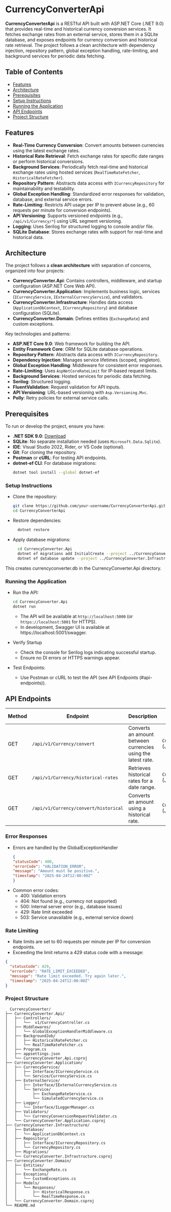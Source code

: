 # CurrencyConverterApi

**CurrencyConverterApi** is a RESTful API built with ASP.NET Core (.NET 9.0) that provides real-time and historical currency conversion services. It fetches exchange rates from an external service, stores them in a SQLite database, and exposes endpoints for currency conversion and historical rate retrieval. The project follows a clean architecture with dependency injection, repository pattern, global exception handling, rate-limiting, and background services for periodic data fetching.

## Table of Contents

- [Features](#features)
- [Architecture](#architecture)
- [Prerequisites](#prerequisites)
- [Setup Instructions](#setup-instructions)
- [Running the Application](#running-the-application)
- [API Endpoints](#api-endpoints)
- [Project Structure](#project-structure)

## Features

- **Real-Time Currency Conversion**: Convert amounts between currencies using the latest exchange rates.
- **Historical Rate Retrieval**: Fetch exchange rates for specific date ranges or perform historical conversions.
- **Background Services**: Periodically fetch real-time and historical exchange rates using hosted services (`RealTimeRateFetcher`, `HistoricalRateFetcher`).
- **Repository Pattern**: Abstracts data access with `ICurrencyRepository` for maintainability and testability.
- **Global Exception Handling**: Standardized error responses for validation, database, and external service errors.
- **Rate-Limiting**: Restricts API usage per IP to prevent abuse (e.g., 60 requests per minute for conversion endpoints).
- **API Versioning**: Supports versioned endpoints (e.g., `/api/v1/Currency/*`) using URL segment versioning.
- **Logging**: Uses Serilog for structured logging to console and/or file.
- **SQLite Database**: Stores exchange rates with support for real-time and historical data.

## Architecture

The project follows a **clean architecture** with separation of concerns, organized into four projects:

- **CurrencyConverter.Api**: Contains controllers, middleware, and startup configuration (ASP.NET Core Web API).
- **CurrencyConverter.Application**: Implements business logic, services (`ICurrencyService`, `IExternalCurrencyService`), and validators.
- **CurrencyConverter.Infrastructure**: Handles data access (`ApplicationDbContext`, `ICurrencyRepository`) and database configuration (SQLite).
- **CurrencyConverter.Domain**: Defines entities (`ExchangeRate`) and custom exceptions.

Key technologies and patterns:

- **ASP.NET Core 9.0**: Web framework for building the API.
- **Entity Framework Core**: ORM for SQLite database operations.
- **Repository Pattern**: Abstracts data access with `ICurrencyRepository`.
- **Dependency Injection**: Manages service lifetimes (scoped, singleton).
- **Global Exception Handling**: Middleware for consistent error responses.
- **Rate-Limiting**: Uses `AspNetCoreRateLimit` for IP-based request limits.
- **Background Services**: Hosted services for periodic data fetching.
- **Serilog**: Structured logging.
- **FluentValidation**: Request validation for API inputs.
- **API Versioning**: URL-based versioning with `Asp.Versioning.Mvc`.
- **Polly**: Retry policies for external service calls.

## Prerequisites

To run or develop the project, ensure you have:

- **.NET SDK 9.0**: [Download](https://dotnet.microsoft.com/download/dotnet/9.0)
- **SQLite**: No separate installation needed (uses `Microsoft.Data.Sqlite`).
- **IDE**: Visual Studio 2022, Rider, or VS Code (optional).
- **Git**: For cloning the repository.
- **Postman** or **cURL**: For testing API endpoints.
- **dotnet-ef CLI**: For database migrations:
  ```bash
  dotnet tool install --global dotnet-ef
  
### Setup Instructions
- Clone the repository:
  ```bash
  git clone https://github.com/your-username/CurrencyConverterApi.git
  cd CurrencyConverterApi
  
- Restore dependencies:
  ```bash
    dotnet restore
  
- Apply database migrations:
  ```bash
    cd CurrencyConverter.Api
    dotnet ef migrations add InitialCreate --project ../CurrencyConverter.Infrastructure --startup-project .
    dotnet ef database update --project ../CurrencyConverter.Infrastructure --startup-project .
  
This creates currencyconverter.db in the CurrencyConverter.Api directory.

### Running the Application
- Run the API:
  ```bash
  cd CurrencyConverter.Api
  dotnet run
  ```
  * The API will be available at `http://localhost:5000` (or `https://localhost:5001` for HTTPS). 
  * In development, Swagger UI is available at https://localhost:5001/swagger.
  

- Verify Startup
  * Check the console for Serilog logs indicating successful startup.
  * Ensure no DI errors or HTTPS warnings appear.


- Test Endpoints:
  * Use Postman or cURL to test the API (see API Endpoints (#api-endpoints)).
  
## API Endpoints

| Method | Endpoint                                      | Description                                      | Request Body                              | Query Parameters                  | Response Example                                                                 |
|--------|-----------------------------------------------|--------------------------------------------------|-------------------------------------------|-----------------------------------|----------------------------------------------------------------------------------|
| GET    | `/api/v1/Currency/convert`                   | Converts an amount between currencies using the latest rate. | `CurrencyConversionRequest` (JSON)        | None                              | `{"fromCurrency":"USD","toCurrency":"GBP","amount":100,"convertedAmount":80,"rate":0.80,"conversionDate":"2025-04-24T12:00:00Z"}` |
| GET    | `/api/v1/Currency/historical-rates`          | Retrieves historical rates for a date range.     | `CurrencyConversionRequest` (JSON)        | `startDate`, `endDate`            | `[{"conversionDate":"2025-04-01T00:00:00Z","rate":0.79}]`                        |
| GET    | `/api/v1/Currency/convert/historical`        | Converts an amount using a historical rate.      | `CurrencyConversionRequest` (JSON)        | None                              | `{"fromCurrency":"USD","toCurrency":"GBP","amount":100,"convertedAmount":79,"rate":0.79,"conversionDate":"2025-04-01T00:00:00Z"}` |

### Error Responses
- Errors are handled by the GlobalExceptionHandler
  ```json
  {
  "statusCode": 400,
  "errorCode": "VALIDATION_ERROR",
  "message": "Amount must be positive.",
  "timestamp": "2025-04-24T12:00:00Z"
  }
  ```
- Common error codes:
  * 400: Validation errors
  * 404: Not found (e.g., currency not supported)
  * 500: Internal server error (e.g., database issues)
  * 429: Rate limit exceeded
  * 503: Service unavailable (e.g., external service down)

### Rate Limiting
- Rate limits are set to 60 requests per minute per IP for conversion endpoints.
- Exceeding the limit returns a 429 status code with a message:
```json
{
  "statusCode": 429,
  "errorCode": "RATE_LIMIT_EXCEEDED",
  "message": "Rate limit exceeded. Try again later.",
  "timestamp": "2025-04-24T12:00:00Z"
}
```

### Project Structure
```plaintext
  CurrencyConverter/
├── CurrencyConverter.Api/
│   ├── Controllers/
│   │   └──  v1/CurrencyController.cs
│   ├── Middlewares/
│   │   └── GlobalExceptionHandlerMiddleware.cs
│   ├── BackgroundJob/
│   │   ├── HistoricalRateFetcher.cs
│   │   └── RealTimeRateFetcher.cs
│   ├── Program.cs
│   ├── appsettings.json
│   └── CurrencyConverter.Api.csproj
├── CurrencyConverter.Application/
│   ├── CurrencyService/
│   │   ├── Interface/ICurrencyService.cs
│   │   └── Service/CurrencyService.cs
│   ├── ExternalService/
│   │   ├── Interface/IExternalCurrencyService.cs
│   │   └── Service/
│   │       ├── ExchangeRateService.cs
│   │       └── SimulatedCurrencyService.cs
│   ├── Logger/
│   │   └── Interface/ILoggerManager.cs
│   ├── Validators/
│   │   └── CurrencyConversionRequestValidator.cs
│   └── CurrencyConverter.Application.csproj
├── CurrencyConverter.Infrastructure/
│   ├── Database/
│   │   └── ApplicationDbContext.cs
│   ├── Repository/
│   │   ├── Interface/ICurrencyRepository.cs
│   │   └── CurrencyRepository.cs
│   ├── Migrations/
│   └── CurrencyConverter.Infrastructure.csproj
├── CurrencyConverter.Domain/
│   ├── Entities/
│   │   └── ExchangeRate.cs
│   ├── Exceptions/
│   │   └── CustomExceptions.cs
│   ├── Models/
│   │   └── Responses/
│   │       ├── HistoricalResponse.cs
│   │       └── RealTimeResponse.cs
│   └── CurrencyConverter.Domain.csproj
└── README.md


